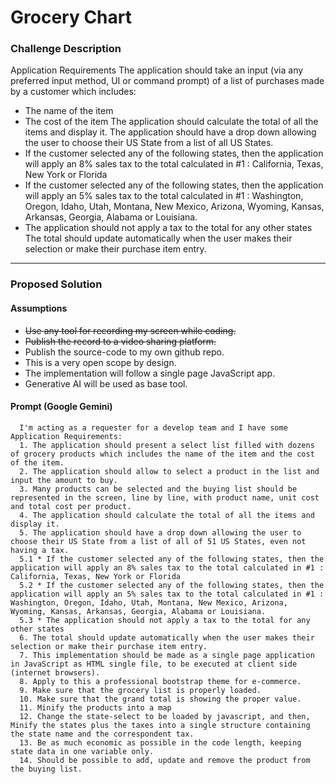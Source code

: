 # Grocery Chart

### Challenge Description

Application Requirements
The application should take an input (via any preferred input method, UI or command prompt) of a list of purchases made by a customer which includes:
* The name of the item 
* The cost of the item 
The application should calculate the total of all the items and display it. 
The application should have a drop down allowing the user to choose their US State from a list of all US States. 
* If the customer selected any of the following states, then the application will apply an 8% sales tax to the total calculated in #1 : California, Texas, New York or Florida 
* If the customer selected any of the following states, then the application will apply an 5% sales tax to the total calculated in #1 : Washington, Oregon, Idaho, Utah, Montana, New Mexico, Arizona, Wyoming, Kansas, Arkansas, Georgia, Alabama or Louisiana.  
* The application should not apply a tax to the total for any other states 
The total should update automatically when the user makes their selection or make their purchase item entry.

---

### Proposed Solution

#### Assumptions
* <strike>Use any tool for recording my screen while coding.</strike>
* <strike>Publish the record to a video sharing platform.</strike>
* Publish the source-code to my own github repo.
* This is a very open scope by design.
* The implementation will follow a single page JavaScript app.
* Generative AI will be used as base tool.

#### Prompt (Google Gemini)

```
  I'm acting as a requester for a develop team and I have some Application Requirements:
  1. The application should present a select list filled with dozens of grocery products which includes the name of the item and the cost of the item.
  2. The application should allow to select a product in the list and input the amount to buy.
  3. Many products can be selected and the buying list should be represented in the screen, line by line, with product name, unit cost and total cost per product.
  4. The application should calculate the total of all the items and display it. 
  5. The application should have a drop down allowing the user to choose their US State from a list of all of 51 US States, even not having a tax.
  5.1 * If the customer selected any of the following states, then the application will apply an 8% sales tax to the total calculated in #1 : California, Texas, New York or Florida 
  5.2 * If the customer selected any of the following states, then the application will apply an 5% sales tax to the total calculated in #1 : Washington, Oregon, Idaho, Utah, Montana, New Mexico, Arizona, Wyoming, Kansas, Arkansas, Georgia, Alabama or Louisiana.  
  5.3 * The application should not apply a tax to the total for any other states 
  6. The total should update automatically when the user makes their selection or make their purchase item entry.
  7. This implementation should be made as a single page application in JavaScript as HTML single file, to be executed at client side (internet browsers).
  8. Apply to this a professional bootstrap theme for e-commerce.
  9. Make sure that the grocery list is properly loaded.
  10. Make sure that the grand total is showing the proper value.
  11. Minify the products into a map
  12. Change the state-select to be loaded by javascript, and then, Minify the states plus the taxes into a single structure containing the state name and the correspondent tax.
  13. Be as much economic as possible in the code length, keeping state data in one variable only.
  14. Should be possible to add, update and remove the product from the buying list.
```
